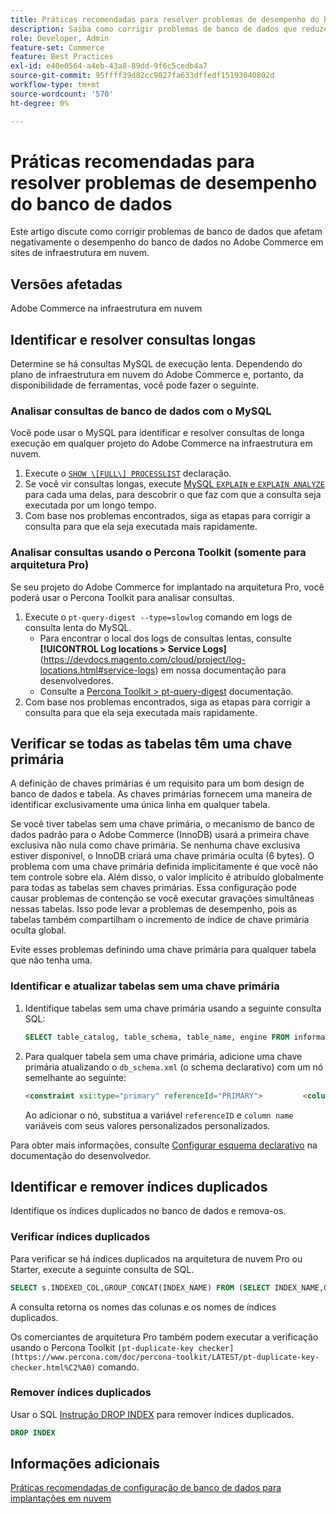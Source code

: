 ```yaml
---
title: Práticas recomendadas para resolver problemas de desempenho do banco de dados
description: Saiba como corrigir problemas de banco de dados que reduzem o desempenho em sites do Adobe Commerce implantados em infraestrutura em nuvem.
role: Developer, Admin
feature-set: Commerce
feature: Best Practices
exl-id: e40e0564-a4eb-43a8-89dd-9f6c5cedb4a7
source-git-commit: 95ffff39d82cc9027fa633dffedf15193040802d
workflow-type: tm+mt
source-wordcount: '570'
ht-degree: 0%

---
```


<!--Consider moving this topic to the Maintenance section-->

# Práticas recomendadas para resolver problemas de desempenho do banco de dados

Este artigo discute como corrigir problemas de banco de dados que afetam negativamente o desempenho do banco de dados no Adobe Commerce em sites de infraestrutura em nuvem.

## Versões afetadas

Adobe Commerce na infraestrutura em nuvem

## Identificar e resolver consultas longas

Determine se há consultas MySQL de execução lenta. Dependendo do plano de infraestrutura em nuvem do Adobe Commerce e, portanto, da disponibilidade de ferramentas, você pode fazer o seguinte.

### Analisar consultas de banco de dados com o MySQL

Você pode usar o MySQL para identificar e resolver consultas de longa execução em qualquer projeto do Adobe Commerce na infraestrutura em nuvem.

1. Execute o [`SHOW \[FULL\] PROCESSLIST`](https://dev.mysql.com/doc/refman/8.0/en/show-processlist.html) declaração.
1. Se você vir consultas longas, execute [MySQL `EXPLAIN` e `EXPLAIN ANALYZE`](https://mysqlserverteam.com/mysql-explain-analyze/) para cada uma delas, para descobrir o que faz com que a consulta seja executada por um longo tempo.
1. Com base nos problemas encontrados, siga as etapas para corrigir a consulta para que ela seja executada mais rapidamente.

### Analisar consultas usando o Percona Toolkit (somente para arquitetura Pro)

Se seu projeto do Adobe Commerce for implantado na arquitetura Pro, você poderá usar o Percona Toolkit para analisar consultas.

1. Execute o `pt-query-digest --type=slowlog` comando em logs de consulta lenta do MySQL.
   * Para encontrar o local dos logs de consultas lentas, consulte **[!UICONTROL Log locations > Service Logs]**(https://devdocs.magento.com/cloud/project/log-locations.html#service-logs) em nossa documentação para desenvolvedores.
   * Consulte a [Percona Toolkit > pt-query-digest](https://www.percona.com/doc/percona-toolkit/LATEST/pt-query-digest.html#pt-query-digest) documentação.
1. Com base nos problemas encontrados, siga as etapas para corrigir a consulta para que ela seja executada mais rapidamente.

## Verificar se todas as tabelas têm uma chave primária

A definição de chaves primárias é um requisito para um bom design de banco de dados e tabela. As chaves primárias fornecem uma maneira de identificar exclusivamente uma única linha em qualquer tabela.

Se você tiver tabelas sem uma chave primária, o mecanismo de banco de dados padrão para o Adobe Commerce (InnoDB) usará a primeira chave exclusiva não nula como chave primária. Se nenhuma chave exclusiva estiver disponível, o InnoDB criará uma chave primária oculta (6 bytes). O problema com uma chave primária definida implicitamente é que você não tem controle sobre ela. Além disso, o valor implícito é atribuído globalmente para todas as tabelas sem chaves primárias. Essa configuração pode causar problemas de contenção se você executar gravações simultâneas nessas tabelas. Isso pode levar a problemas de desempenho, pois as tabelas também compartilham o incremento de índice de chave primária oculta global.

Evite esses problemas definindo uma chave primária para qualquer tabela que não tenha uma.

### Identificar e atualizar tabelas sem uma chave primária

1. Identifique tabelas sem uma chave primária usando a seguinte consulta SQL:

   ```sql
   SELECT table_catalog, table_schema, table_name, engine FROM information_schema.tables        WHERE (table_catalog, table_schema, table_name) NOT IN (SELECT table_catalog, table_schema, table_name FROM information_schema.table_constraints  WHERE constraint_type = 'PRIMARY KEY') AND table_schema NOT IN ('information_schema', 'pg_catalog');    
   ```

1. Para qualquer tabela sem uma chave primária, adicione uma chave primária atualizando o `db_schema.xml` (o schema declarativo) com um nó semelhante ao seguinte:

   ```html
   <constraint xsi:type="primary" referenceId="PRIMARY">         <column name="id_column"/>     </constraint>    
   ```

   Ao adicionar o nó, substitua a variável `referenceID` e `column name` variáveis com seus valores personalizados personalizados.

Para obter mais informações, consulte [Configurar esquema declarativo](https://developer.adobe.com/commerce/php/development/components/declarative-schema/configuration/) na documentação do desenvolvedor.

## Identificar e remover índices duplicados

Identifique os índices duplicados no banco de dados e remova-os.

### Verificar índices duplicados

Para verificar se há índices duplicados na arquitetura de nuvem Pro ou Starter, execute a seguinte consulta de SQL.

```sql
SELECT s.INDEXED_COL,GROUP_CONCAT(INDEX_NAME) FROM (SELECT INDEX_NAME,GROUP_CONCAT(CONCAT(TABLE_NAME,'.',COLUMN_NAME) ORDER BY CONCAT(SEQ_IN_INDEX,COLUMN_NAME)) 'INDEXED_COL' FROM INFORMATION_SCHEMA.STATISTICS WHERE TABLE_SCHEMA = 'db?' GROUP BY INDEX_NAME)as s GROUP BY INDEXED_COL HAVING COUNT(1)>1
```

A consulta retorna os nomes das colunas e os nomes de índices duplicados.

Os comerciantes de arquitetura Pro também podem executar a verificação usando o Percona Toolkit  `[pt-duplicate-key checker](https://www.percona.com/doc/percona-toolkit/LATEST/pt-duplicate-key-checker.html%C2%A0)` comando.

### Remover índices duplicados

Usar o SQL [Instrução DROP INDEX](https://dev.mysql.com/doc/refman/8.0/en/drop-index.html) para remover índices duplicados.

```SQL
DROP INDEX
```

## Informações adicionais

[Práticas recomendadas de configuração de banco de dados para implantações em nuvem](../planning/database-on-cloud.md)
